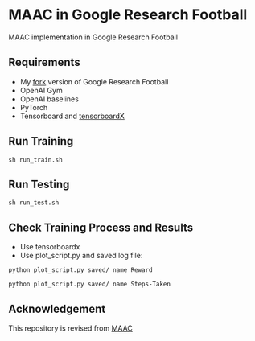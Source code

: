 # MAAC in Google Research Football
MAAC implementation in Google Research Football

## Requirements
* My [fork](https://github.com/chrisyrniu/football) version of Google Research Football
* OpenAI Gym
* OpenAI baselines
* PyTorch
* Tensorboard and [tensorboardX](https://github.com/lanpa/tensorboardX)

## Run Training
`sh run_train.sh`

## Run Testing
`sh run_test.sh`

## Check Training Process and Results
* Use tensorboardx
* Use plot_script.py and saved log file:

`python plot_script.py saved/ name Reward`

`python plot_script.py saved/ name Steps-Taken`

## Acknowledgement
This repository is revised from [MAAC](https://github.com/shariqiqbal2810/MAAC)


